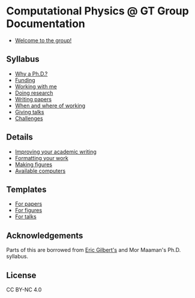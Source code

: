 # Computational Physics @ GT Group Documentation

* [Welcome to the group!](group-syllabus/intro-to-group.md) 

## Syllabus

* [Why a Ph.D.?](group-syllabus/why-phd.md)
* [Funding](group-syllabus/funding.md)
* [Working with me](group-syllabus/working-with-me.md)
* [Doing research](group-syllabus/doing-research.md)
* [Writing papers](group-syllabus/writing-papers.md)
* [When and where of working](group-syllabus/when-where-working.md)
* [Giving talks](group-syllabus/giving-talks.md)
* [Challenges](group-syllabus/challenges.md)

## Details

* [Improving your academic writing](group-syllabus/improving-your-writing.md)
* [Formatting your work](group-syllabus/formatting.md)
* [Making figures](group-syllabus/figures.md)
* [Available computers](group-syllabus/computers.md)

## Templates

* [For papers](templates/paper)
* [For figures](templates/paper/figures)
* [For talks](templates/talks)

## Acknowledgements

Parts of this are borrowed from [Eric Gilbert's](https://docs.google.com/document/d/11D3kHElzS2HQxTwPqcaTnU5HCJ8WGE5brTXI4KLf4dM) and Mor Maaman's Ph.D. syllabus.

## License

CC BY-NC 4.0
